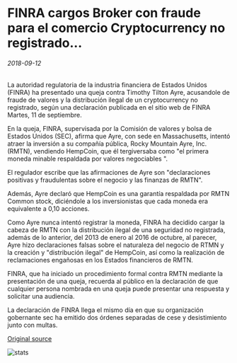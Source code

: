 # FINRA cargos Broker con fraude para el comercio Cryptocurrency no registrado...

###### 2018-09-12

La autoridad regulatoria de la industria financiera de Estados Unidos (FINRA) ha presentado una queja contra Timothy Tilton Ayre, acusandole de fraude de valores y la distribución ilegal de un cryptocurrency no registrado, según una declaración publicada en el sitio web de FINRA Martes, 11 de septiembre.

En la queja, FINRA, supervisada por la Comisión de valores y bolsa de Estados Unidos (SEC), afirma que Ayre, con sede en Massachusetts, intentó atraer la inversión a su compañía pública, Rocky Mountain Ayre, Inc. (RMTN), vendiendo HempCoin, que él tergiversaba como "el primera moneda minable respaldada por valores negociables ".

El regulador escribe que las afirmaciones de Ayre son "declaraciones positivas y fraudulentas sobre el negocio y las finanzas de RMTN".

Además, Ayre declaró que HempCoin es una garantía respaldada por RMTN Common stock, diciéndole a los inversionistas que cada moneda era equivalente a 0,10 acciones.

Como Ayre nunca intentó registrar la moneda, FINRA ha decidido cargar la cabeza de RMTN con la distribución ilegal de una seguridad no registrada, además de lo anterior, del 2013 de enero al 2016 de octubre, al parecer, Ayre hizo declaraciones falsas sobre el naturaleza del negocio de RTMN y la creación y "distribución ilegal" de HempCoin, así como la realización de reclamaciones engañosas en los Estados financieros de RMTN.

FINRA, que ha iniciado un procedimiento formal contra RMTN mediante la presentación de una queja, recuerda al público en la declaración de que cualquier persona nombrada en una queja puede presentar una respuesta y solicitar una audiencia.

La declaración de FINRA llega el mismo día en que su organización gobernante sec ha emitido dos órdenes separadas de cese y desistimiento junto con multas.

[Original source](https://cointelegraph.com/news/finra-charges-broker-with-fraud-for-trading-unregistered-cryptocurrency)

![stats](https://c.statcounter.com/11760860/0/a89fa40b/1/ "stats")